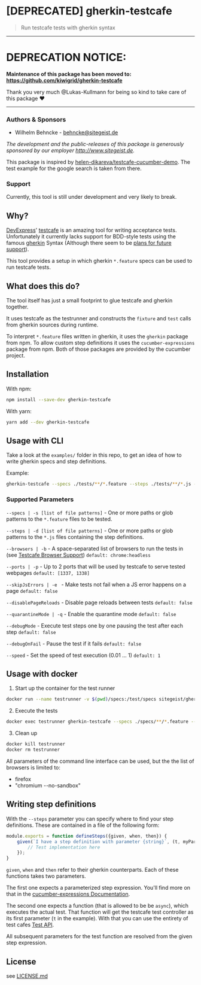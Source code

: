 # [DEPRECATED] gherkin-testcafe

> Run testcafe tests with gherkin syntax

-----------------------------------------------------
# DEPRECATION NOTICE:

**Maintenance of this package has been moved to: https://github.com/kiwigrid/gherkin-testcafe**

Thank you very much @Lukas-Kullmann for being so kind to take care of this package :heart:

-----------------------------------------------------


### Authors & Sponsors

* Wilhelm Behncke - behncke@sitegeist.de

*The development and the public-releases of this package is generously sponsored
by our employer http://www.sitegeist.de.*

This package is inspired by [helen-dikareva/testcafe-cucumber-demo](https://github.com/helen-dikareva/testcafe-cucumber-demo).
The test example for the google search is taken from there.

### Support

Currently, this tool is still under development and very likely to break.

## Why?

[DevExpress](https://github.com/DevExpress)' [testcafe](http://devexpress.github.io/testcafe/) is an amazing tool for writing acceptance tests. Unfortunately it currently lacks support for
BDD-style tests using the famous [gherkin](https://github.com/cucumber/cucumber/wiki/Gherkin) Syntax (Although there seem to be [plans for future support](https://github.com/DevExpress/testcafe/issues/1373#issuecomment-291526857)). 

This tool provides a setup in which gherkin `*.feature` specs can be used to run testcafe tests.

## What does this do?

The tool itself has just a small footprint to glue testcafe and gherkin together.

It uses testcafe as the testrunner and constructs the `fixture` and `test` calls from gherkin sources during runtime.

To interpret `*.feature` files written in gherkin, it uses the `gherkin` package from npm. To allow custom step definitions it uses the `cucumber-expressions` package from npm. Both of those packages are provided by the cucumber project.

## Installation

With npm:

```sh
npm install --save-dev gherkin-testcafe
```

With yarn:

```sh
yarn add --dev gherkin-testcafe
```

## Usage with CLI

Take a look at the `examples/` folder in this repo, to get an idea of how to write gherkin specs and step definitions.

Example:
```sh
gherkin-testcafe --specs ./tests/**/*.feature --steps ./tests/**/*.js --browers chromium firefox
```

### Supported Parameters

`--specs | -s [list of file patterns]` - One or more paths or glob patterns to the `*.feature` files to be tested.

`--steps | -d [list of file patterns]` - One or more paths or glob patterns to the `*.js` files containing the step definitions.

`--browsers | -b` - A space-separated list of browsers to run the tests in (see [Testcafe Browser Support](http://devexpress.github.io/testcafe/documentation/using-testcafe/common-concepts/browsers/browser-support.html#locally-installed-browsers)) `default: chrome:headless`

`--ports | -p` - Up to 2 ports that will be used by testcafe to serve tested webpages `default: [1337, 1338]`

`--skipJsErrors | -e ` - Make tests not fail when a JS error happens on a page `default: false`

`--disablePageReloads` - Disable page reloads between tests `default: false`

`--quarantineMode | -q` - Enable the quarantine mode `default: false`

`--debugMode` - Execute test steps one by one pausing the test after each step `default: false`

`--debugOnFail` - Pause the test if it fails `default: false`

`--speed` - Set the speed of test execution (0.01 ... 1) `default: 1`

## Usage with docker

1. Start up the container for the test runner
```sh
docker run --name testrunner -v $(pwd)/specs:/test/specs sitegeist/gherkin-testcafe
```

2. Execute the tests
```sh
docker exec testrunner gherkin-testcafe --specs ./specs/**/*.feature --steps ./specs/**/*.js --browsers firefox
```

3. Clean up
```sh
docker kill testrunner
docker rm testrunner
```

All parameters of the command line interface can be used, but the the list of browsers is limited to:

- firefox
- "chromium --no-sandbox"

## Writing step definitions

With the `--steps` parameter you can specify where to find your step definitions. These are contained in a file of the following form:

```js
module.exports = function defineSteps({given, when, then}) {
	given(`I have a step definition with parameter {string}`, (t, myParameter) => {
		// Test implementation here
	});
}
```

`given`, `when` and `then` refer to their gherkin counterparts. Each of these functions takes two parameters.

The first one expects a parameterized step expression. You'll find more on that in the [cucumber-expressions Documentation](https://github.com/cucumber/cucumber/tree/master/cucumber-expressions#cucumber-expressions).

The second one expects a function (that is allowed to be be `async`), which executes the actual test. That function
will get the testcafe test controller as its first parameter (`t` in the example). With that you can use the entirety
of test cafes [Test API](http://devexpress.github.io/testcafe/documentation/test-api/).

All subsequent parameters for the test function are resolved from the given step expression.

## License

see [LICENSE.md](./LICENSE.md)

